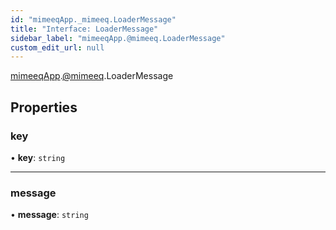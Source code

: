 ```yaml
---
id: "mimeeqApp._mimeeq.LoaderMessage"
title: "Interface: LoaderMessage"
sidebar_label: "mimeeqApp.@mimeeq.LoaderMessage"
custom_edit_url: null
---
```


[mimeeqApp](../modules/mimeeqApp.md).[@mimeeq](../namespaces/mimeeqApp._mimeeq.md).LoaderMessage

## Properties

### key

• **key**: `string`

___

### message

• **message**: `string`
